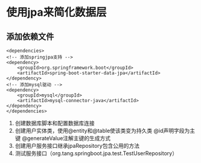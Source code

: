 # 使用jpa来简化数据层

## 添加依赖文件

```
<dependencies>
<!-- 添加springjpa支持 -->
<dependency>
    <groupId>org.springframework.boot</groupId>
    <artifactId>spring-boot-starter-data-jpa</artifactId>
</dependency>
<!-- 添加mysql驱动 -->
<dependency>
    <groupId>mysql</groupId>
    <artifactId>mysql-connector-java</artifactId>
</dependency>
</dependencies>
```
1. 创建数据库脚本和配置数据库连接
2. 创建用户实体类，使用@entity和@table使该类变为持久类  @id声明字段为主键 @generateValue注解主键的生成方式
3. 创建用户服务接口继承jpaRepository包含公用的方法 
4. 测试服务接口（org.tang.springboot.jpa.test.TestUserRepository）
